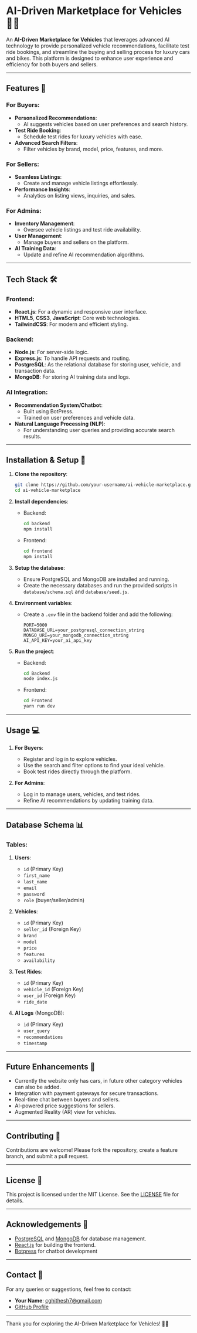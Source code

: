 # AI-Driven Marketplace for Vehicles 🚗🤖

An **AI-Driven Marketplace for Vehicles** that leverages advanced AI technology to provide personalized vehicle recommendations, facilitate test ride bookings, and streamline the buying and selling process for luxury cars and bikes. This platform is designed to enhance user experience and efficiency for both buyers and sellers.

---

## Features 🌟

### For Buyers:
- **Personalized Recommendations**:
  - AI suggests vehicles based on user preferences and search history.
- **Test Ride Booking**:
  - Schedule test rides for luxury vehicles with ease.
- **Advanced Search Filters**:
  - Filter vehicles by brand, model, price, features, and more.

### For Sellers:
- **Seamless Listings**:
  - Create and manage vehicle listings effortlessly.
- **Performance Insights**:
  - Analytics on listing views, inquiries, and sales.

### For Admins:
- **Inventory Management**:
  - Oversee vehicle listings and test ride availability.
- **User Management**:
  - Manage buyers and sellers on the platform.
- **AI Training Data**:
  - Update and refine AI recommendation algorithms.

---

## Tech Stack 🛠️

### Frontend:
- **React.js**: For a dynamic and responsive user interface.
- **HTML5**, **CSS3**, **JavaScript**: Core web technologies.
- **TailwindCSS**: For modern and efficient styling.

### Backend:
- **Node.js**: For server-side logic.
- **Express.js**: To handle API requests and routing.
- **PostgreSQL**: As the relational database for storing user, vehicle, and transaction data.
- **MongoDB**: For storing AI training data and logs.

### AI Integration:
- **Recommendation System/Chatbot**:
  - Built using BotPress.
  - Trained on user preferences and vehicle data.
- **Natural Language Processing (NLP)**:
  - For understanding user queries and providing accurate search results.

---

## Installation & Setup 🚀

1. **Clone the repository**:
   ```bash
   git clone https://github.com/your-username/ai-vehicle-marketplace.git
   cd ai-vehicle-marketplace
   ```

2. **Install dependencies**:
   - Backend:
     ```bash
     cd backend
     npm install
     ```
   - Frontend:
     ```bash
     cd frontend
     npm install
     ```

3. **Setup the database**:
   - Ensure PostgreSQL and MongoDB are installed and running.
   - Create the necessary databases and run the provided scripts in `database/schema.sql` and `database/seed.js`.

4. **Environment variables**:
   - Create a `.env` file in the backend folder and add the following:
     ```
     PORT=5000
     DATABASE_URL=your_postgresql_connection_string
     MONGO_URI=your_mongodb_connection_string
     AI_API_KEY=your_ai_api_key
     ```

5. **Run the project**:
   - Backend:
     ```bash
     cd Backend
     node index.js
     ```
   - Frontend:
     ```bash
     cd Frontend
     yarn run dev
     ```

---

## Usage 💻

1. **For Buyers**:
   - Register and log in to explore vehicles.
   - Use the search and filter options to find your ideal vehicle.
   - Book test rides directly through the platform.

2. **For Admins**:
   - Log in to manage users, vehicles, and test rides.
   - Refine AI recommendations by updating training data.

---

## Database Schema 📊

### Tables:
1. **Users**:
   - `id` (Primary Key)
   - `first_name`
   - `last_name`
   - `email`
   - `password`
   - `role` (buyer/seller/admin)

2. **Vehicles**:
   - `id` (Primary Key)
   - `seller_id` (Foreign Key)
   - `brand`
   - `model`
   - `price`
   - `features`
   - `availability`

3. **Test Rides**:
   - `id` (Primary Key)
   - `vehicle_id` (Foreign Key)
   - `user_id` (Foreign Key)
   - `ride_date`

4. **AI Logs** (MongoDB):
   - `id` (Primary Key)
   - `user_query`
   - `recommendations`
   - `timestamp`

---

## Future Enhancements 🌟
- Currently the website only has cars, in future other category vehicles can also be added.
- Integration with payment gateways for secure transactions.
- Real-time chat between buyers and sellers.
- AI-powered price suggestions for sellers.
- Augmented Reality (AR) view for vehicles.

---

## Contributing 🤝
Contributions are welcome! Please fork the repository, create a feature branch, and submit a pull request.

---

## License 📜
This project is licensed under the MIT License. See the [LICENSE](LICENSE) file for details.

---

## Acknowledgements 🙏
- [PostgreSQL](https://www.postgresql.org/) and [MongoDB](https://www.mongodb.com/) for database management.
- [React.js](https://reactjs.org/) for building the frontend.
- [Botpress](https://botpress.com) for chatbot development

---

## Contact 📨
For any queries or suggestions, feel free to contact:
- **Your Name**: [cghithesh7@gmail.com](mailto:cghithesh7@gmail.com)
- [GitHub Profile](https://github.com/HITHESH2023)

---

Thank you for exploring the AI-Driven Marketplace for Vehicles! 🚗✨

